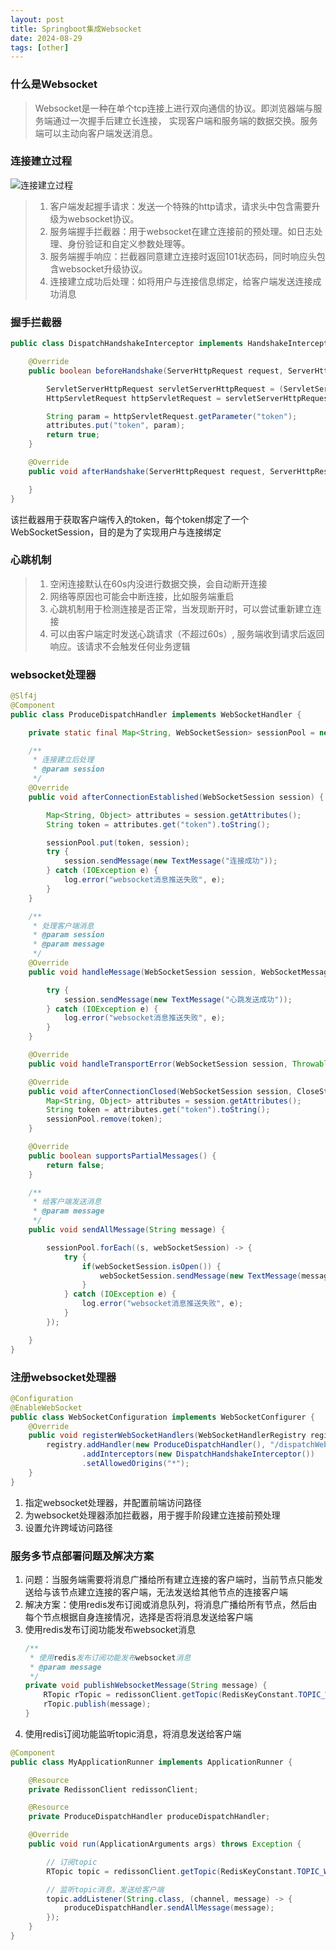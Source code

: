 ```yaml
---
layout: post
title: Springboot集成Websocket
date: 2024-08-29
tags: [other]
---
```


### 什么是Websocket
> Websocket是一种在单个tcp连接上进行双向通信的协议。即浏览器端与服务端通过一次握手后建立长连接，
> 实现客户端和服务端的数据交换。服务端可以主动向客户端发送消息。

### 连接建立过程
![连接建立过程](/images/websocket-link.png)
> 1. 客户端发起握手请求：发送一个特殊的http请求，请求头中包含需要升级为websocket协议。
> 2. 服务端握手拦截器：用于websocket在建立连接前的预处理。如日志处理、身份验证和自定义参数处理等。
> 3. 服务端握手响应：拦截器同意建立连接时返回101状态码，同时响应头包含websocket升级协议。
> 4. 连接建立成功后处理：如将用户与连接信息绑定，给客户端发送连接成功消息

### 握手拦截器
```java
public class DispatchHandshakeInterceptor implements HandshakeInterceptor {

    @Override
    public boolean beforeHandshake(ServerHttpRequest request, ServerHttpResponse response, WebSocketHandler wsHandler, Map<String, Object> attributes) throws Exception {

        ServletServerHttpRequest servletServerHttpRequest = (ServletServerHttpRequest) request;
        HttpServletRequest httpServletRequest = servletServerHttpRequest.getServletRequest();

        String param = httpServletRequest.getParameter("token");
        attributes.put("token", param);
        return true;
    }

    @Override
    public void afterHandshake(ServerHttpRequest request, ServerHttpResponse response, WebSocketHandler wsHandler, Exception exception) {

    }
}
```
该拦截器用于获取客户端传入的token，每个token绑定了一个WebSocketSession，目的是为了实现用户与连接绑定

### 心跳机制
> 1. 空闲连接默认在60s内没进行数据交换，会自动断开连接
> 2. 网络等原因也可能会中断连接，比如服务端重启
> 3. 心跳机制用于检测连接是否正常，当发现断开时，可以尝试重新建立连接
> 4. 可以由客户端定时发送心跳请求（不超过60s）, 服务端收到请求后返回响应。该请求不会触发任何业务逻辑

### websocket处理器
```java
@Slf4j
@Component
public class ProduceDispatchHandler implements WebSocketHandler {

    private static final Map<String, WebSocketSession> sessionPool = new ConcurrentHashMap<>();

    /**
     * 连接建立后处理
     * @param session
     */
    @Override
    public void afterConnectionEstablished(WebSocketSession session) {

        Map<String, Object> attributes = session.getAttributes();
        String token = attributes.get("token").toString();

        sessionPool.put(token, session);
        try {
            session.sendMessage(new TextMessage("连接成功"));
        } catch (IOException e) {
            log.error("websocket消息推送失败", e);
        }
    }

    /**
     * 处理客户端消息
     * @param session
     * @param message
     */
    @Override
    public void handleMessage(WebSocketSession session, WebSocketMessage<?> message) {

        try {
            session.sendMessage(new TextMessage("心跳发送成功"));
        } catch (IOException e) {
            log.error("websocket消息推送失败", e);
        }
    }

    @Override
    public void handleTransportError(WebSocketSession session, Throwable exception) {}

    @Override
    public void afterConnectionClosed(WebSocketSession session, CloseStatus closeStatus) {
        Map<String, Object> attributes = session.getAttributes();
        String token = attributes.get("token").toString();
        sessionPool.remove(token);
    }

    @Override
    public boolean supportsPartialMessages() {
        return false;
    }

    /**
     * 给客户端发送消息
     * @param message
     */
    public void sendAllMessage(String message) {

        sessionPool.forEach((s, webSocketSession) -> {
            try {
                if(webSocketSession.isOpen()) {
                    webSocketSession.sendMessage(new TextMessage(message));
                }
            } catch (IOException e) {
                log.error("websocket消息推送失败", e);
            }
        });

    }
}
```

### 注册websocket处理器
```java
@Configuration
@EnableWebSocket
public class WebSocketConfiguration implements WebSocketConfigurer {
    @Override
    public void registerWebSocketHandlers(WebSocketHandlerRegistry registry) {
        registry.addHandler(new ProduceDispatchHandler(), "/dispatchWebsocket")
                .addInterceptors(new DispatchHandshakeInterceptor())
                .setAllowedOrigins("*");
    }
}
```
1. 指定websocket处理器，并配置前端访问路径
2. 为websocket处理器添加拦截器，用于握手阶段建立连接前预处理
3. 设置允许跨域访问路径

### 服务多节点部署问题及解决方案
1. 问题：当服务端需要将消息广播给所有建立连接的客户端时，当前节点只能发送给与该节点建立连接的客户端，无法发送给其他节点的连接客户端
2. 解决方案：使用redis发布订阅或消息队列，将消息广播给所有节点，然后由每个节点根据自身连接情况，选择是否将消息发送给客户端
3. 使用redis发布订阅功能发布websocket消息
    ```java
    /**
     * 使用redis发布订阅功能发布websocket消息
     * @param message
     */
    private void publishWebsocketMessage(String message) {
        RTopic rTopic = redissonClient.getTopic(RedisKeyConstant.TOPIC_WEBSOCKET);
        rTopic.publish(message);
    }
    ```
4. 使用redis订阅功能监听topic消息，将消息发送给客户端
```java
@Component
public class MyApplicationRunner implements ApplicationRunner {

    @Resource
    private RedissonClient redissonClient;

    @Resource
    private ProduceDispatchHandler produceDispatchHandler;

    @Override
    public void run(ApplicationArguments args) throws Exception {

        // 订阅topic
        RTopic topic = redissonClient.getTopic(RedisKeyConstant.TOPIC_WEBSOCKET);

        // 监听topic消息，发送给客户端
        topic.addListener(String.class, (channel, message) -> {
            produceDispatchHandler.sendAllMessage(message);
        });
    }
}
```







